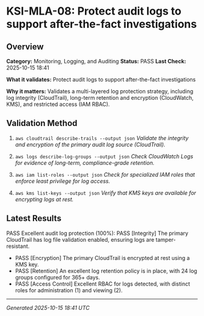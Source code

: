 # KSI-MLA-08: Protect audit logs to support after-the-fact investigations

## Overview

**Category:** Monitoring, Logging, and Auditing
**Status:** PASS
**Last Check:** 2025-10-15 18:41

**What it validates:** Protect audit logs to support after-the-fact investigations

**Why it matters:** Validates a multi-layered log protection strategy, including log integrity (CloudTrail), long-term retention and encryption (CloudWatch, KMS), and restricted access (IAM RBAC).

## Validation Method

1. `aws cloudtrail describe-trails --output json`
   *Validate the integrity and encryption of the primary audit log source (CloudTrail).*

2. `aws logs describe-log-groups --output json`
   *Check CloudWatch Logs for evidence of long-term, compliance-grade retention.*

3. `aws iam list-roles --output json`
   *Check for specialized IAM roles that enforce least privilege for log access.*

4. `aws kms list-keys --output json`
   *Verify that KMS keys are available for encrypting logs at rest.*

## Latest Results

PASS Excellent audit log protection (100%): PASS [Integrity] The primary CloudTrail has log file validation enabled, ensuring logs are tamper-resistant.
- PASS [Encryption] The primary CloudTrail is encrypted at rest using a KMS key.
- PASS [Retention] An excellent log retention policy is in place, with 24 log groups configured for 365+ days.
- PASS [Access Control] Excellent RBAC for logs detected, with distinct roles for administration (1) and viewing (2).

---
*Generated 2025-10-15 18:41 UTC*
